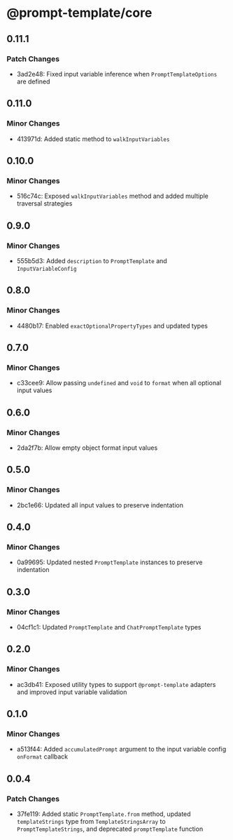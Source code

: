 # @prompt-template/core

## 0.11.1

### Patch Changes

- 3ad2e48: Fixed input variable inference when `PromptTemplateOptions` are defined

## 0.11.0

### Minor Changes

- 413971d: Added static method to `walkInputVariables`

## 0.10.0

### Minor Changes

- 516c74c: Exposed `walkInputVariables` method and added multiple traversal strategies

## 0.9.0

### Minor Changes

- 555b5d3: Added `description` to `PromptTemplate` and `InputVariableConfig`

## 0.8.0

### Minor Changes

- 4480b17: Enabled `exactOptionalPropertyTypes` and updated types

## 0.7.0

### Minor Changes

- c33cee9: Allow passing `undefined` and `void` to `format` when all optional input values

## 0.6.0

### Minor Changes

- 2da2f7b: Allow empty object format input values

## 0.5.0

### Minor Changes

- 2bc1e66: Updated all input values to preserve indentation

## 0.4.0

### Minor Changes

- 0a99695: Updated nested `PromptTemplate` instances to preserve indentation

## 0.3.0

### Minor Changes

- 04cf1c1: Updated `PromptTemplate` and `ChatPromptTemplate` types

## 0.2.0

### Minor Changes

- ac3db41: Exposed utility types to support `@prompt-template` adapters and improved input variable validation

## 0.1.0

### Minor Changes

- a513f44: Added `accumulatedPrompt` argument to the input variable config `onFormat` callback

## 0.0.4

### Patch Changes

- 37fe119: Added static `PromptTemplate.from` method, updated `templateStrings` type from `TemplateStringsArray` to `PromptTemplateStrings`, and deprecated `promptTemplate` function
